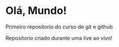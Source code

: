 # Olá, Mundo!
 Primeiro repositorio do curso de git e github
 
 Repositorio criado durante uma live ao vivo!